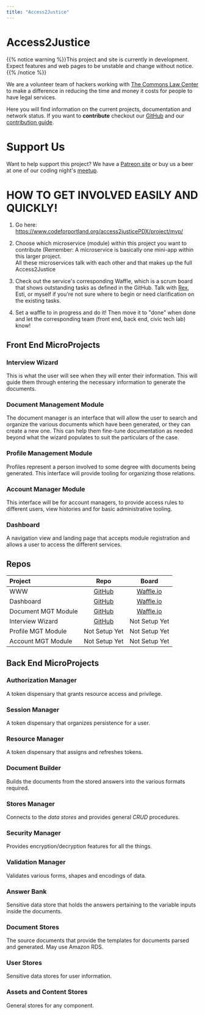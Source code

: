 ```yaml
---
title: "Access2Justice"
---
```


# Access2Justice

{{% notice warning %}}This project and site is currently in development. Expect features and web pages to be unstable and change without notice.
{{% /notice %}}

We are a volunteer team of hackers working with [The Commons Law Center](https://thecommonslawcenter.org) to make a difference in reducing the time and money it costs for people to have legal services.

Here you will find information on the current projects, documentation and network status. If you want to **contribute** checkout our [GitHub](https://github.com/CodeForPortland/access2justicePDX/) and our [contribution guide](https://github.com/CodeForPortland/access2justicePDX/).

# Support Us

Want to help support this project? We have a [Patreon site](https://www.patreon.com/access2justice/overview) or buy us a beer at one of our coding night's [meetup](https://www.meetup.com/Code-for-PDX/).

# HOW TO GET INVOLVED EASILY AND QUICKLY!

1. Go here: https://www.codeforportland.org/access2justicePDX/project/mvp/

2. Choose which microservice (module) within this project you want to contribute
(Remember: A microservice is basically one mini-app within this larger project.  
All these microservices talk with each other and that makes up the full Access2Justice

3. Check out the service's corresponding Waffle, which is a scrum board that shows outstanding tasks as defined in the GitHub. Talk with [Rex](rex@codeforpdx.org), Esti, or myself if you're not sure where to begin or need clarification on the existing tasks.

4. Set a waffle to in progress and do it!  Then move it to "done" when done and let the corresponding team (front end, back end, civic tech lab) know!

## Front End MicroProjects

### Interview Wizard

This is what the user will see when they will enter their information.  This will guide them through entering the necessary information to generate the documents.

### Document Management Module

The document manager is an interface that will allow the user to search and organize the various documents which have been generated, or they can create a new one. 
This can help them fine-tune documentation as needed beyond what the wizard populates to suit the particulars of the case. 

### Profile Management Module

Profiles represent a person involved to some degree with documents being generated. This interface will provide tooling for organizing those relations.

### Account Manager Module

This interface will be for account managers, to provide access rules to different users, view histories and for basic administrative tooling.

### Dashboard 

A navigation view and landing page that accepts module registration and allows a user to access the different services.

## Repos


|Project | Repo | Board|
|:---|:----:|:---:|
| WWW | [GitHub](https://github.com/CodeForPortland/Access2JusticePDX) | [Waffle.io](https://waffle.io/CodeForPortland/access2justicePDX/join) |
| Dashboard | [GitHub](https://github.com/CodeForPortland/a2j-front-end_dashboard) | [Waffle.io](https://waffle.io/CodeForPortland/a2j-front-end_dashboard/join) |
| Document MGT Module | [GitHub](https://github.com/CodeForPortland/a2j-front-end_document-manager) | [Waffle.io](https://waffle.io/CodeForPortland/a2j-front-end_document-manager/join) |
| Interview Wizard | [GitHub](https://github.com/CodeForPortland/a2j-front-end_interview-wizard) | Not Setup Yet |
| Profile MGT Module | Not Setup Yet | Not Setup Yet |
| Account MGT Module | Not Setup Yet | Not Setup Yet |


## Back End MicroProjects


### Authorization Manager

A token dispensary that grants resource access and privilege.

### Session Manager

A token dispensary that organizes persistence for a user.

### Resource Manager

A token dispensary that assigns and refreshes tokens.

### Document Builder

Builds the documents from the stored answers into the various formats required.

### Stores Manager

Connects to the *data stores* and provides general *CRUD* procedures.

### Security Manager

Provides encryption/decryption features for all the things.

### Validation Manager

Validates various forms, shapes and encodings of data.

### Answer Bank

Sensitive data store that holds the answers pertaining to the variable inputs inside the documents.

### Document Stores

The source documents that provide the templates for documents parsed and generated. May use Amazon RDS. 

### User Stores

Sensitive data stores for user information.

### Assets and Content Stores

General stores for any component.

